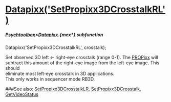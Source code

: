 # [Datapixx('SetPropixx3DCrosstalkRL')](Datapixx-SetPropixx3DCrosstalkRL) 
##### [Psychtoolbox](Psychtoolbox)>[Datapixx](Datapixx).{mex*} subfunction

Datapixx('SetPropixx3DCrosstalkRL', crosstalk);

Set observed 3D left <- right-eye crosstalk (range 0-1). The [PROPixx](PROPixx) will  
subtract this amount of the right-eye image from the left-eye image. This should  
eliminate most left-eye crosstalk in 3D applications.  
 This only works in sequencer mode RB3D.  
  


###See also:
[SetPropixx3DCrosstalkLR](Datapixx-SetPropixx3DCrosstalkLR), [SetPropixx3DCrosstalk](Datapixx-SetPropixx3DCrosstalk), [GetVideoStatus](Datapixx-GetVideoStatus)
